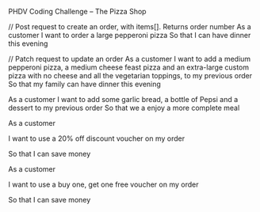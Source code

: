 PHDV Coding Challenge – The Pizza Shop

 
// Post request to create an order, with items[]. Returns order number
As a customer
I want to order a large pepperoni pizza
So that I can have dinner this evening

 
// Patch request to update an order
As a customer
I want to add a medium pepperoni pizza, a medium cheese feast pizza and an extra-large custom pizza with no cheese and all the vegetarian toppings, to my previous order
So that my family can have dinner this evening

 
As a customer 
I want to add some garlic bread, a bottle of Pepsi and a dessert to my previous order
So that we a enjoy a more complete meal

 

As a customer

I want to use a 20% off discount voucher on my order

So that I can save money

 

As a customer

I want to use a buy one, get one free voucher on my order

So that I can save money
